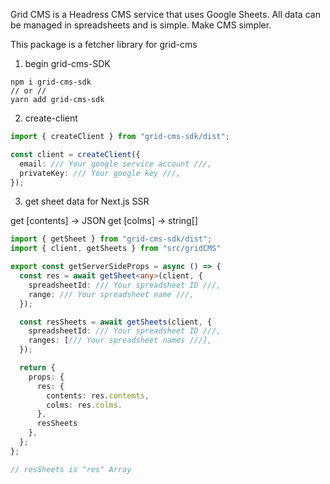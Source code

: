 Grid CMS is a Headress CMS service that uses Google Sheets. All data can be managed in spreadsheets and is simple. Make CMS simpler.

This package is a fetcher library for grid-cms

1. begin grid-cms-SDK

```
npm i grid-cms-sdk
// or //
yarn add grid-cms-sdk
```

2. create-client

```index.ts
import { createClient } from "grid-cms-sdk/dist";

const client = createClient({
  email: /// Your google service account ///,
  privateKey: /// Your google key ///,
});

```

3. get sheet data for Next.js SSR

get [contents] -> JSON
get [colms] -> string[]

```index.ts
import { getSheet } from "grid-cms-sdk/dist";
import { client, getSheets } from "src/gridCMS"

export const getServerSideProps = async () => {
  const res = await getSheet<any>(client, {
    spreadsheetId: /// Your spreadsheet ID ///,
    range: /// Your spreadsheet name ///,
  });

  const resSheets = await getSheets(client, {
    spreadsheetId: /// Your spreadsheet ID ///,
    ranges: [/// Your spreadsheet names ///],
  });

  return {
    props: {
      res: {
        contents: res.contemts,
        colms: res.colms.
      },
      resSheets
    },
  };
};

// resSheets is "res" Array

```
